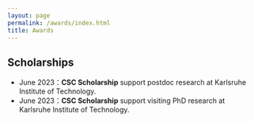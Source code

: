 ```yaml
---
layout: page
permalink: /awards/index.html
title: Awards
---
```




## Scholarships

- June 2023：**CSC Scholarship** support postdoc research at Karlsruhe Institute of Technology.
- June 2023：**CSC Scholarship** support visiting PhD research at Karlsruhe Institute of Technology.



